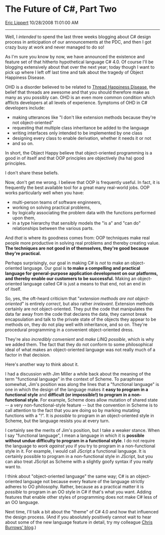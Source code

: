 <div id="page">

# The Future of C\#, Part Two

[Eric Lippert](https://social.msdn.microsoft.com/profile/Eric%20Lippert) 10/28/2008 11:01:00 AM

-----

<div id="content">

<div class="mine">

Well, I *intended* to spend the last three weeks blogging about C\# design process in anticipation of our announcements at the PDC, and then I got crazy busy at work and never managed to do so\!

As I'm sure you know by now, we have announced the existence and feature set of that hitherto hypothetical language C\# 4.0. Of course I'll be blogging extensively about that over the next year; today though I want to pick up where I left off last time and talk about the tragedy of Object Happiness Disease.

OHD is a disorder believed to be related to [Thread Happiness Disease](http://blogs.msdn.com/ericlippert/archive/2004/02/15/the-tragedy-of-thread-happiness-disease.aspx), the belief that threads are awesome and that you should therefore make as many as you possibly can. OHD is an even more common condition which afflicts developers at all levels of experience. Symptoms of OHD in C\# developers include:

  - making utterances like "I don't like extension methods because they're not object-oriented"
  - requesting that multiple class inheritance be added to the language
  - writing interfaces only intended to be implemented by one class
  - designing every class to enable derivation, whether it needs it or not
  - and so on.

In short, the Object Happy believe that object-oriented programming is a good in of itself and that OOP principles are objectively (ha ha) good principles.

I don't share these beliefs.

Now, don't get me wrong. I believe that OOP is frequently useful. In fact, it is frequently the best available tool for a great many real-world jobs. OOP works particularly well when you have:

  - multi-person teams of software enginneers,
  - working on solving practical problems,
  - by logically associating the problem data with the functions performed upon them,
  - in a type hierarchy that sensibly models the "is a" and "can do" relationships between the various parts.

And *that* is where its goodness comes from: OOP techniques make real people more productive in solving real problems and thereby creating value. **The techniques are not good in of themselves, they're good because they're practical.**

Perhaps surprisingly, our goal in making C\# is *not* to make an object-oriented language. Our goal is **to make a compelling and practical language for general-purpose application development on our platforms, and thereby enable our customers to be successful.** Making an object-oriented language called C\# is just a means to that end, not an end in of itself.

So, yes, the oft-heard criticism that "*extension methods are not object-oriented*" is entirely *correct*, but also rather *irrelevant*. Extension methods certainly are not object-oriented. They put the code that manipulates the data far away from the code that declares the data, they cannot break encapsulation and talk to the private state of the objects they appear to be methods on, they do not play well with inheritance, and so on. They're procedural programming in a convenient object-oriented dress.

They're also *incredibly convenient* and *make LINQ possible*, which is why we added them. The fact that they do not conform to some philosophical ideal of what makes an object-oriented language was not really much of a factor in that decision.

Here's another way to think about it.

I had a discussion with Jim Miller a while back about the meaning of the term "functional language" in the context of Scheme. To paraphrase somewhat, Jim's position was along the lines that a "functional language" is one in which the design of the language makes it **easy to program in a functional style** and **difficult (or impossible\!) to program in a non-functional style**. For example, Scheme does allow mutation of shared state -- a very non-functional-style feature -- but the convention in Scheme is to call attention to the fact that you are doing so by marking mutating functions with a "\!". It is *possible* to program in an object-oriented style in Scheme, but the language resists you at every turn.

I certainly see the merits of Jim's position, but I take a weaker stance. When I say "functional language", I mean a language in which it is **possible without undue difficulty to program in a functional style**. I do not require the language to *work against you* if you try to program in a non-functional style in it. For example, I would call JScript a functional language. It is certainly possible to program in a non-functional style in JScript, but you can also treat JScript as Scheme with a slightly goofy syntax if you really want to.

I think about "object-oriented language" the same way; C\# is an object-oriented language not because every feature of the language strictly adheres to OO philosophy. Rather, because as a practical matter it is *possible* to program in an OO style in C\# if that's what you want. Adding features that enable other styles of programming does not make C\# less of an OO language.

Next time, I'll talk a bit about the "theme" of C\# 4.0 and how that influenced the design process. (And if you absolutely positively cannot wait to hear about some of the new language feature in detail, try my colleague [Chris Burrows' blog](http://blogs.msdn.com/cburrows/archive/2008/10/27/c-dynamic.aspx).)

</div>

</div>

</div>

